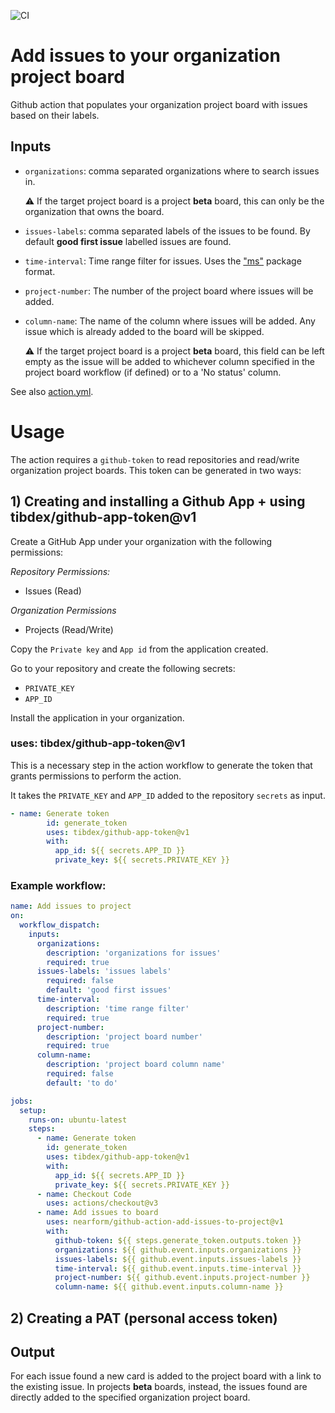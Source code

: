 ![CI](https://github.com/nearform/github-action-add-issues-to-project/actions/workflows/ci.yml/badge.svg)

# Add issues to your organization project board
Github action that populates your organization project board with issues based on their labels.

## Inputs
- `organizations`: comma separated organizations where to search issues in.

    :warning: If the target project board is a project **beta** board, this can only be the organization that owns the board. 
- `issues-labels`: comma separated labels of the issues to be found. By default **good first issue** labelled issues are found. 
- `time-interval`:  Time range filter for issues. Uses the ["ms"](https://www.npmjs.com/package/ms) package format.
- `project-number`: The number of the project board where issues will be added.
- `column-name`: The name of the column where issues will be added. Any issue which is already added to the board will be skipped.

  :warning: If the target project board is a project **beta** board, this field can be left empty as the issue will be added to whichever column specified in the project board workflow (if defined) or to a 'No status' column.

  
See also [action.yml](action.yml).

# Usage

The action requires a `github-token` to read repositories and read/write organization project boards. This token can be generated in two ways: 

## 1) Creating and installing a Github App + using tibdex/github-app-token@v1

Create a GitHub App under your organization with the following permissions:

*Repository Permissions:*
- Issues (Read)

*Organization Permissions*
- Projects (Read/Write)

Copy the `Private key` and `App id` from the application created.

Go to your repository and create the following secrets:
- `PRIVATE_KEY`
- `APP_ID`

Install the application in your organization.

### uses: tibdex/github-app-token@v1

This is a necessary step in the action workflow to generate the token that grants permissions to perform the action.

It takes the `PRIVATE_KEY` and `APP_ID` added to the repository `secrets` as input.  

```yaml
- name: Generate token
        id: generate_token
        uses: tibdex/github-app-token@v1
        with:
          app_id: ${{ secrets.APP_ID }}
          private_key: ${{ secrets.PRIVATE_KEY }}
```
 
### Example workflow:

```yaml
name: Add issues to project
on:
  workflow_dispatch:
    inputs:
      organizations:
        description: 'organizations for issues'
        required: true
      issues-labels: 'issues labels'
        required: false
        default: 'good first issues'
      time-interval:
        description: 'time range filter'
        required: true
      project-number:
        description: 'project board number'
        required: true
      column-name: 
        description: 'project board column name'
        required: false
        default: 'to do'

jobs:
  setup:
    runs-on: ubuntu-latest
    steps:
      - name: Generate token
        id: generate_token
        uses: tibdex/github-app-token@v1
        with:
          app_id: ${{ secrets.APP_ID }}
          private_key: ${{ secrets.PRIVATE_KEY }}
      - name: Checkout Code
        uses: actions/checkout@v3
      - name: Add issues to board
        uses: nearform/github-action-add-issues-to-project@v1
        with:
          github-token: ${{ steps.generate_token.outputs.token }}
          organizations: ${{ github.event.inputs.organizations }}
          issues-labels: ${{ github.event.inputs.issues-labels }}
          time-interval: ${{ github.event.inputs.time-interval }}
          project-number: ${{ github.event.inputs.project-number }}
          column-name: ${{ github.event.inputs.column-name }}

```

## 2) Creating a PAT (personal access token)



## Output

For each issue found a new card is added to the project board with a link to the existing issue. In projects **beta** boards, instead, the issues found are directly added to the specified organization project board.

